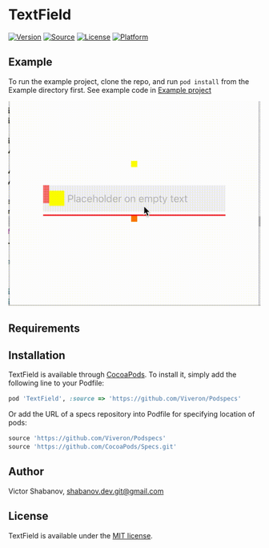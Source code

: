 # TextField

[![Version](https://img.shields.io/github/tag/Viveron/TextField.svg?label=pod&logoColor=orange)](#)
[![Source](https://img.shields.io/badge/source-private-red.svg)](https://github.com/Viveron/Podspecs)
[![License](https://img.shields.io/github/license/Viveron/TextField.svg?colorB=424242)](https://github.com/Viveron/TextField/blob/master/LICENSE)
[![Platform](https://img.shields.io/badge/platform-ios-lightgrey.svg)](#)

## Example

To run the example project, clone the repo, and run `pod install` from the Example directory first.
See example code in [Example project](https://github.com/Viveron/TextField/blob/master/Example/TextField/ViewController.swift) 

<img src="https://raw.githubusercontent.com/Viveron/TextField/master/TextField-Example.gif">

## Requirements

## Installation

TextField is available through [CocoaPods](https://cocoapods.org). To install
it, simply add the following line to your Podfile:

```ruby
pod 'TextField', :source => 'https://github.com/Viveron/Podspecs'
```
Or add the URL of a specs repository into Podfile for specifying location of pods:

```ruby
source 'https://github.com/Viveron/Podspecs'
source 'https://github.com/CocoaPods/Specs.git'
```

## Author

Victor Shabanov, shabanov.dev.git@gmail.com

## License

TextField is available under the [MIT license](https://github.com/Viveron/TextField/blob/master/LICENSE).
